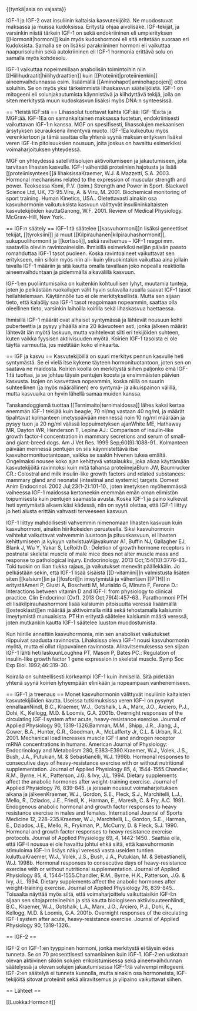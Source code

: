 {{tynkä|asia on vajaata}}

IGF-1 ja IGF-2 ovat insuliinin kaltaisia kasvutekijöitä. Ne muodostuvat maksassa ja muissa kudoksissa. Eritystä ohjaa aivolisäke. IGF-tekijät, ja varsinkin niistä tärkein IGF-1 on sekä endokriininen eli umpierityksen [[Hormonit|hormoni]] kuin myös kudoshormoni eli sitä eritetään suoraan eri kudoksista. Samalla se on lisäksi parakriininen hormoni eli vaikuttaa naapurisoluihin sekä autokriininen eli IGF-1 hormonia erittävä solu on samalla myös kohdesolu.

IGF-1 vaikuttaa nopeimmillaan anabolisiin toimintoihin niin [[Hiilihudraatit|hiilihydraattien]] kuin [[Proteiinit|proteiinienkin]] aineenvaihdunnassa esim. lisäämällä [[Aminohapot|aminohappojen]] ottoa soluihin. Se on myös yksi tärkeimmistä lihaskasvun säätelijöistä. IGF-1 on mitogeeni eli solunjakautumista käynnistävä ja kiihdyttävä tekijä, jolla on siten merkitystä muun kudoskasvun lisäksi myös DNA:n synteesissä.

== Yleistä IGF:stä ==
Lihassolut tuottavat kahta IGF:ää: IGF-1Ea:ta ja MGF:ää. IGF-1Ea on samankaltainen maksassa tuotetun, endokriinisesti vaikuttavan IGF-1:n kanssa. MGF on spesifisesti, lihassolujen mekaanisen ärsytyksen seurauksena ilmentyvä muoto. IGF-1Ea kulkeutuu myös verenkiertoon ja tämä saattaa olla yhtenä syynä maksan erityksen lisäksi veren IGF-I:n pitoisuuksien nousuun, joita joskus on havaittu esimerkiksi voimaharjoituksen yhteydessä.

MGF on yhteydessä satelliittisolujen aktivoitumiseen ja jakautumiseen, jota tarvitaan lihasten kasvulle. IGF-I vähentää proteiinien hajotusta ja lisää [[proteiinisynteesi]]ä lihaksissa<ref>Kraemer, W.J. & Mazzetti, S.A. 2003. Hormonal mechanisms related to the expression of muscular strength and power. Teoksessa Komi, P.V. (toim.) Strength and Power in Sport. Blackwell Science Ltd, UK, 73-95.</ref><ref>Viru, A. & Viru, M. 2001. Biochemical monitoring of sport training. Human Kinetics, USA.</ref>. Oletettavasti ainakin osa kasvuhormonin vaikutuksista kasvuun välittyvät insuliininkaltaisten kasvutekijöiden kautta<ref>Ganong, W.F. 2001. Review of Medical Physiology. McGraw-Hill, New York.</ref>.

== IGF:n säätely ==
IGF-1:tä säätelee [[kasvuhormoni]]n lisäksi geneettiset tekijät, [[tyroksiini]] ja muut [[Kilpirauhanen|kilpirauhashormonit]], sukupuolihormonit ja [[kortisoli]], sekä ravitsemus – IGF-1 reagoi mm. saatavilla oleviin ravintoaineisiin. Ihmisillä esimerkiksi neljän päivän paasto romahduttaa IGF-1 tasot puoleen. Koska ravintoaineet vaikuttavat sen eritykseen, niin silloin myös niin ali- kuin yliruokintakin vaikuttaa aina jollain tavalla IGF-1 määriin ja sitä kautta omalla tavallaan joko nopealla reaktiolla aineenvaihduntaan ja pidemmällä aikavälillä kasvuun. 

IGF-1:en puoliintumisaika on kuitenkin kohtuullisen lyhyt, muutamia tunteja, joten jo pelkästään ruokailujen välit hyvin sulavalla ruualla saavat IGF-1 tasot heilahtelemaan. Käytännölle tuo ei ole merkityksellistä. Mutta sen sijaan tieto, että kalaöljy saa IGF-1 tasot reagoimaan nopeammin, saattaa olla oleellinen tieto, varsinkin laihoilla koirilla sekä lihaskasvua haettaessa.

Ihmisillä IGF-1 määrät ovat alhaiset syntymässä ja lähtevät nousuun kohti puberteettia ja pysyy ylhäällä aina 20 ikävuoteen asti, jonka jälkeen määrät lähtevät iän myötä laskuun, mutta vaihtelevat silti eri tekijöiden suhteen, kuten vaikka fyysisen aktiivisuuden myötä. Koirien IGF-1 tasoista ei ole täyttä varmuutta, jos mietitään koko elinkaarta.

== IGF ja kasvu ==
Kasvutekijöillä on suuri merkitys pennun kasvulle heti syntymästä. Se ei vielä itse kykene täyteen hormonituotantoon, joten sen on saatava ne maidosta. Koirien koolla on merkitystä siihen paljonko emä IGF-1:tä tuottaa, ja se johtuu täysin pentujen koosta ja ensimmäisten päivien kasvusta. Isojen on kasvettava nopeammin, koska niillä on suurin suhteellinen (ja myös määrällinen) ero syntymä- ja aikuispainon välillä, mutta kasvuaika on hyvin lähellä samaa muiden kanssa. 

Tanskandoggiemä tuottaa [[Ternimaito|ternimaidossa]] lähes kaksi kertaa enemmän IGF-1 tekijää kuin beagle, 70 nl/mg vastaan 40 ng/ml, ja määrät tipahtavat kolmanteen imetyspäivään mennessä noin 10 ng/ml määrään ja pysyy tuon ja 20 ng/ml välissä loppuimetyksen ajan<ref>White ME, Hathaway MR, Dayton WR, Henderson T, Lepine AJ.: Comparison of insulin-like growth factor-I concentration in mammary secretions and serum of small- and giant-breed dogs. Am J Vet Res. 1999 Sep;60(9):1088-91.</ref>. Kolmanteen päivään mennessä pentujen on siis käynnistettävä itse kasvuhormonituotantoaan, vaikka se saakin hivenen tukea emältä. Ongelmaksi nousee koko ajan kehittyvä vatsalaukku, joka alkaa käyttämään kasvutekijöitä ravinnoksi kuin mitä tahansa proteiineja<ref>Blum JW, Baumrucker CR.: Colostral and milk insulin-like growth factors and related substances: mammary gland and neonatal (intestinal and systemic) targets. Domest Anim Endocrinol. 2002 Jul;23(1-2):101-10.</ref>, joten imetyksen myöhemmässä vaiheessa IGF-1 maidossa kertoneekin enemmän emän oman elimistön toipumisesta kuin pentujen saamasta avusta. Koska IGF-1 ja paino kulkevat heti syntymästä alkaen käsi kädessä, niin on syytä olettaa, että IGF-1 liittyy jo heti alusta erittäin vahvasti terveeseen kasvuun.

IGF-1 liittyy mahdollisesti vahvemmin nimenomaan lihasten kasvuun kuin kasvuhormoni, ainakin hiirikokeiden perusteella. Siksi kasvuhormonin vaihtelut vaikuttavat vahvemmin luustoon ja pituuskasvuun, ei lihasten kehittymiseen ja kykyyn vahvistua<ref>Vijayakumar A1, Buffin NJ, Gallagher EJ, Blank J, Wu Y, Yakar S, LeRoith D.: Deletion of growth hormone receptors in postnatal skeletal muscle of male mice does not alter muscle mass and response to pathological injury. Endocrinology. 2013 Oct;154(10):3776-83.</ref>. Toki tuokin on liian tiukka rajaus, ja vaikutukset menevät päällekkäin. Jo pelkästään sekin, että IGF-1 lisää sisäistä [[D-vitamiini]]n valmistusta lisäten siten [[kalsium]]in ja [[fosfori]]n imeytymistä ja vähentäen [[PTH]]:n eritystä<ref>Ameri P, Giusti A, Boschetti M, Murialdo G, Minuto F, Ferone D.: Interactions between vitamin D and IGF-I: from physiology to clinical practice. Clin Endocrinol (Oxf). 2013 Oct;79(4):457-63.</ref>. Parathormoni PTH eli lisäkilpirauhashormoni lisää kalsiumin pitoisuutta veressä lisäämällä [[osteoklasti]]en määrää ja aktivoimalla niitä sekä tehostamalla kalsiumin imeytymistä munuaisista. PTH:n eritystä säätelee kalsiumin määrä veressä, joten mutkankin kautta IGF-1 säätelee luuston muodostumista.

Kun hiirille annettiin kasvuhormonia, niin sen anaboliset vaikutukset riippuivat saadusta ravinnosta. Lihaksissa oleva IGF-1 nousi kasvuhormonin myötä, mutta ei ollut riippuvainen ravinnosta. Aliravitsemuksessa sen sijaan IGF-1 lähti heti laskuun<ref>Loughna PT, Mason P, Bates PC.: Regulation of insulin-like growth factor 1 gene expression in skeletal muscle. Symp Soc Exp Biol. 1992;46:319-30.</ref>.

Koiralla on suhteellisesti korkeampi IGF-1 kuin ihmisellä. Sitä pidetään yhtenä syynä koirien lyhyempään elinikään ja nopeampaan vanhenemiseen.

== IGF-1 ja treenaus ==
Monet kasvuhormonin välittyvät insuliinin kaltaisten kasvutekijöiden kautta. Useissa tutkimuksissa veren IGF-I on pysynyt ennallaan<ref>Nindl, B.C., Kraemer, W.J., Gotshalk, L.A., Marx, J.O., Arciero, P.J., Dohi, K., Kellogg, M.D. & Loomis, G.A. 2001b. Overnight responses of the circulating IGF-I system after acute, heavy-resistance exercise. Journal of Applied Physiology 90, 1319-1326.<ref><ref>Bamman, M.M., Shipp, J.R., Jiang, J., Gower, B.A., Hunter, G.R., Goodman, A., McLafferty Jr, C.L. & Urban, R.J. 2001. Mechanical load increases muscle IGF-I and androgen receptor mRNA concentrations in humans. American Journal of Physiology: Endocrinology and Metabolism 280, E383-E390.</ref><ref>Kraemer, W.J., Volek, J.S., Bush, J.A., Putukian, M. & Sebastianelli, W.J. 1998b. Hormonal responses to consecutive days of heavy-resistance exercise with or without nutritional supplementation. Journal of Applied Physiology 85, 4, 1544-1555.</ref><ref>Chandler, R.M., Byrne, H.K., Patterson, J.G. & Ivy, J.L. 1994. Dietary supplements affect the anabolic hormones after weight-training exercise. Journal of Applied Physiology 76, 839-845.</ref> ja joissain noussut voimaharjoituksen aikana ja jälkeen<ref>Kraemer, W.J., Gordon, S.E., Fleck, S.J., Marchitelli, L.J., Mello, R., Dziados, J.E., Friedl, K., Harman, E., Maresh, C. & Fry, A.C. 1991. Endogenous anabolic hormonal and growth factor responses to heavy resistance exercise in males and females. International Journal of Sports Medicine 12, 228-235.</ref><ref>Kraemer, W.J., Marchitelli, L., Gordon, S.E., Harman, E., Dziados, J.E., Mello, R., Frykman, P., McCurry, D. & Fleck, S.J. 1990. Hormonal and growth factor responses to heavy resistance exercise protocols. Journal of Applied Physiology 69, 4, 1442-1450.</ref>. Saattaa olla, että IGF-I nousua ei ole havaittu johtui ehkä siitä, että kasvuhormonin stimuloima IGF-I:n lisäys näkyi veressä vasta useiden tuntien kuluttua<ref>Kraemer, W.J., Volek, J.S., Bush, J.A., Putukian, M. & Sebastianelli, W.J. 1998b. Hormonal responses to consecutive days of heavy-resistance exercise with or without nutritional supplementation. Journal of Applied Physiology 85, 4, 1544-1555.</ref><ref>Chandler, R.M., Byrne, H.K., Patterson, J.G. & Ivy, J.L. 1994. Dietary supplements affect the anabolic hormones after weight-training exercise. Journal of Applied Physiology 76, 839-845.</ref>. Toisaalta näyttää myös siltä, että voimaharjoittelu vaikuttaisikin IGF-I:n sijaan sen sitojaproteiineihin ja sitä kautta biologiseen aktiivisuuteen<ref>Nindl, B.C., Kraemer, W.J., Gotshalk, L.A., Marx, J.O., Arciero, P.J., Dohi, K., Kellogg, M.D. & Loomis, G.A. 2001b. Overnight responses of the circulating IGF-I system after acute, heavy-resistance exercise. Journal of Applied Physiology 90, 1319-1326.</ref>.

== IGF-2 ==

IGF-2 on IGF-1:en tyyppinen hormoni, jonka merkitystä ei täysin edes tunneta. Se on 70 prosenttisesti samanlainen kuin IGF-1. IGF-2:en uskotaan olevan aktiivinen sikiön solujen erikoistumisessa sekä aineenvaihdunnan säätelyssä ja olevan solujen jakautumisessa IGF-1:tä vahvempi mitogeeni. IGF-2:en säätelyä ei tunneta kunnolla, mutta ainakin osa hormoneista, IGF-tekijöitä sitovat proteiinit sekä aliravitsemus ja ylipaino vaikuttavat siihen.

== Lähteet ==



[[Luokka:Hormonit]]



